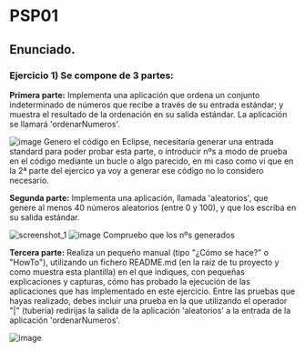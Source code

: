 # PSP01
## Enunciado.
### Ejercicio 1) Se compone de 3 partes:

**Primera parte:** Implementa una aplicación que ordena un conjunto indeterminado de números que recibe a través de su entrada estándar; y muestra el resultado de la ordenación en su salida estándar. La aplicación se llamará 'ordenarNumeros'.

![image](https://user-images.githubusercontent.com/44543081/47614305-1f52ad00-da9e-11e8-883b-35bb52b1dd8d.png)
Genero el código en Eclipse, necesitaría generar una entrada standard para poder probar esta parte, o introducir nºs a modo de prueba en el código mediante un bucle o algo parecido, en mi caso como vi que en la 2ª parte del ejercico ya voy a generar ese código no lo considero necesario.

**Segunda parte:** Implementa una aplicación, llamada 'aleatorios', que genere al menos 40 números aleatorios (entre 0 y 100), y que los escriba en su salida estándar.

![screenshot_1](https://user-images.githubusercontent.com/44543081/47614287-d6025d80-da9d-11e8-8780-8919de1688b6.png)
![image](https://user-images.githubusercontent.com/44543081/47614339-c8010c80-da9e-11e8-8880-387823ff4ab0.png)
Compruebo que los nºs generados 

**Tercera parte:** Realiza un pequeño manual (tipo "¿Cómo se hace?" o "HowTo"), utilizando un fichero README.md (en la raíz de tu proyecto y como muestra esta plantilla) en el que indiques, con pequeñas explicaciones y capturas, cómo has probado la ejecución de las aplicaciones que has implementado en este ejercicio. Entre las pruebas que hayas realizado, debes incluir una prueba en la que utilizando el operador "|" (tubería) redirijas la salida de la aplicación 'aleatorios' a la entrada de la aplicación 'ordenarNumeros'.

![image](https://user-images.githubusercontent.com/44543081/47614356-0991b780-da9f-11e8-9306-3407a7e559b7.png)

